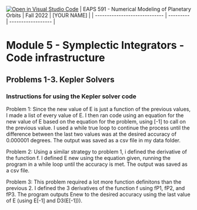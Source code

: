 [![Open in Visual Studio Code](https://classroom.github.com/assets/open-in-vscode-c66648af7eb3fe8bc4f294546bfd86ef473780cde1dea487d3c4ff354943c9ae.svg)](https://classroom.github.com/online_ide?assignment_repo_id=8587220&assignment_repo_type=AssignmentRepo)
| EAPS 591 - Numerical Modeling of Planetary Orbits | Fall 2022 | [YOUR NAME] |
| ----------------------------- | --------- | ------------------ |

# Module 5 - Symplectic Integrators - Code infrastructure
## Problems 1-3. Kepler Solvers

### Instructions for using the Kepler solver code
Problem 1:
Since the new value of E is just a function of the previous values, I made a list of every value of E. 
I then ran code using an equation for the new value of E based on the equation for the problem, using [-1] to call on the previous value.
I used a while true loop to continue the process until the difference between the last two values was at the desired accuracy of 0.000001 degrees.
The output was saved as a csv file in my data folder. 


Problem 2:
Using a similar strategy to problem 1, i defined the derivative of the function f.
I defined E new using the equation given, running the program in a while loop until the accuracy is met.
The output was saved as a csv file.

Problem 3:
This problem required a lot more function definitons than the previous 2.
I defined the 3 derivatives of the function f using fP1, fP2, and fP3.
The program outputs Enew to the desired accuracy using the last value of E (using E[-1] and D3(E[-1])).

